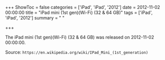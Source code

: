 +++
ShowToc = false
categories = ['iPad', 'iPad', '2012']
date = 2012-11-02 00:00:00
title = "iPad mini (1st gen)(Wi-Fi) (32 & 64 GB)"
tags = ['iPad', 'iPad', '2012']
summary = " "

+++

The iPad mini (1st gen)(Wi-Fi) (32 & 64 GB) was released on 2012-11-02 00:00:00.

Source: `https://en.wikipedia.org/wiki/IPad_Mini_(1st_generation)`


